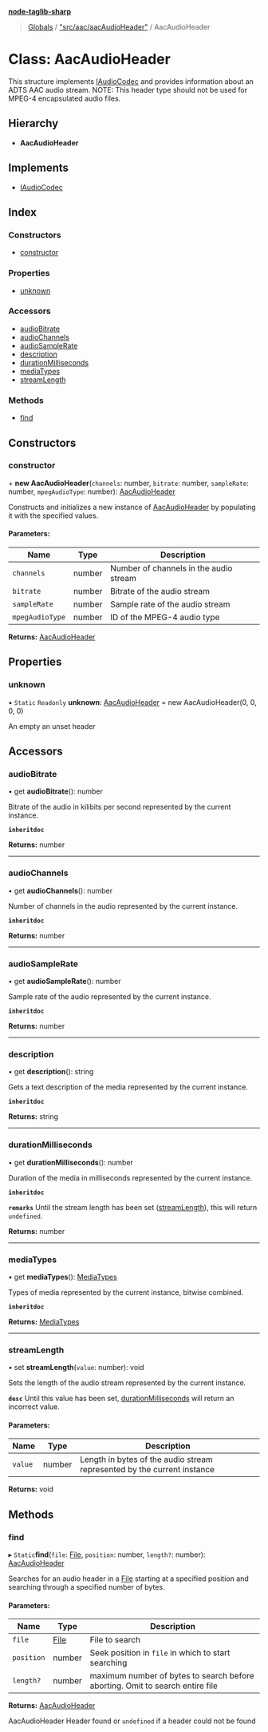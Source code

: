 **[node-taglib-sharp](../README.md)**

> [Globals](../globals.md) / ["src/aac/aacAudioHeader"](../modules/_src_aac_aacaudioheader_.md) / AacAudioHeader

# Class: AacAudioHeader

This structure implements [IAudioCodec](../interfaces/_src_icodec_.iaudiocodec.md) and provides information about an ADTS AAC audio
stream. NOTE: This header type should not be used for MPEG-4 encapsulated audio files.

## Hierarchy

* **AacAudioHeader**

## Implements

* [IAudioCodec](../interfaces/_src_icodec_.iaudiocodec.md)

## Index

### Constructors

* [constructor](_src_aac_aacaudioheader_.aacaudioheader.md#constructor)

### Properties

* [unknown](_src_aac_aacaudioheader_.aacaudioheader.md#unknown)

### Accessors

* [audioBitrate](_src_aac_aacaudioheader_.aacaudioheader.md#audiobitrate)
* [audioChannels](_src_aac_aacaudioheader_.aacaudioheader.md#audiochannels)
* [audioSampleRate](_src_aac_aacaudioheader_.aacaudioheader.md#audiosamplerate)
* [description](_src_aac_aacaudioheader_.aacaudioheader.md#description)
* [durationMilliseconds](_src_aac_aacaudioheader_.aacaudioheader.md#durationmilliseconds)
* [mediaTypes](_src_aac_aacaudioheader_.aacaudioheader.md#mediatypes)
* [streamLength](_src_aac_aacaudioheader_.aacaudioheader.md#streamlength)

### Methods

* [find](_src_aac_aacaudioheader_.aacaudioheader.md#find)

## Constructors

### constructor

\+ **new AacAudioHeader**(`channels`: number, `bitrate`: number, `sampleRate`: number, `mpegAudioType`: number): [AacAudioHeader](_src_aac_aacaudioheader_.aacaudioheader.md)

Constructs and initializes a new instance of [AacAudioHeader](_src_aac_aacaudioheader_.aacaudioheader.md) by populating it with the
specified values.

#### Parameters:

Name | Type | Description |
------ | ------ | ------ |
`channels` | number | Number of channels in the audio stream |
`bitrate` | number | Bitrate of the audio stream |
`sampleRate` | number | Sample rate of the audio stream |
`mpegAudioType` | number | ID of the MPEG-4 audio type  |

**Returns:** [AacAudioHeader](_src_aac_aacaudioheader_.aacaudioheader.md)

## Properties

### unknown

▪ `Static` `Readonly` **unknown**: [AacAudioHeader](_src_aac_aacaudioheader_.aacaudioheader.md) = new AacAudioHeader(0, 0, 0, 0)

An empty an unset header

## Accessors

### audioBitrate

• get **audioBitrate**(): number

Bitrate of the audio in kilibits per second represented by the current instance.

**`inheritdoc`** 

**Returns:** number

___

### audioChannels

• get **audioChannels**(): number

Number of channels in the audio represented by the current instance.

**`inheritdoc`** 

**Returns:** number

___

### audioSampleRate

• get **audioSampleRate**(): number

Sample rate of the audio represented by the current instance.

**`inheritdoc`** 

**Returns:** number

___

### description

• get **description**(): string

Gets a text description of the media represented by the current instance.

**`inheritdoc`** 

**Returns:** string

___

### durationMilliseconds

• get **durationMilliseconds**(): number

Duration of the media in milliseconds represented by the current instance.

**`inheritdoc`** 

**`remarks`** Until the stream length has been set ([streamLength](_src_aac_aacaudioheader_.aacaudioheader.md#streamlength)), this will return
    `undefined`.

**Returns:** number

___

### mediaTypes

• get **mediaTypes**(): [MediaTypes](../enums/_src_icodec_.mediatypes.md)

Types of media represented by the current instance, bitwise combined.

**`inheritdoc`** 

**Returns:** [MediaTypes](../enums/_src_icodec_.mediatypes.md)

___

### streamLength

• set **streamLength**(`value`: number): void

Sets the length of the audio stream represented by the current instance.

**`desc`** Until this value has been set, [durationMilliseconds](_src_aac_aacaudioheader_.aacaudioheader.md#durationmilliseconds) will return an incorrect
    value.

#### Parameters:

Name | Type | Description |
------ | ------ | ------ |
`value` | number | Length in bytes of the audio stream represented by the current instance  |

**Returns:** void

## Methods

### find

▸ `Static`**find**(`file`: [File](_src_file_.file.md), `position`: number, `length?`: number): [AacAudioHeader](_src_aac_aacaudioheader_.aacaudioheader.md)

Searches for an audio header in a [File](_src_file_.file.md) starting at a specified position and
searching through a specified number of bytes.

#### Parameters:

Name | Type | Description |
------ | ------ | ------ |
`file` | [File](_src_file_.file.md) | File to search |
`position` | number | Seek position in `file` in which to start searching |
`length?` | number | maximum number of bytes to search before aborting. Omit to search entire file |

**Returns:** [AacAudioHeader](_src_aac_aacaudioheader_.aacaudioheader.md)

AacAudioHeader Header found or `undefined` if a header could not be found
